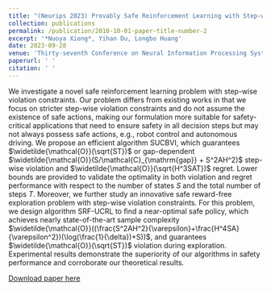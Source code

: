 ```yaml
---
title: "(Neurips 2023) Provably Safe Reinforcement Learning with Step-wise Violation Constraints"
collection: publications
permalink: /publication/2010-10-01-paper-title-number-2
excerpt: '*Nuoya Xiong*, Yihan Du, Longbo Huang'
date: 2023-09-28
venue: 'Thirty-seventh Conference on Neural Information Processing Systems'
paperurl: ' '
citation: ' '
---
```

We investigate a novel safe reinforcement learning problem with step-wise violation constraints. Our problem differs from existing works in that we focus on stricter step-wise violation constraints and do not assume the existence of safe actions, making our formulation more suitable for safety-critical applications that need to ensure safety in all decision steps but may not always possess safe actions, e.g., robot control and autonomous driving.
We propose an efficient algorithm SUCBVI, which guarantees $\widetilde{\mathcal{O}}(\sqrt{ST})$ or gap-dependent $\widetilde{\mathcal{O}}(S/\mathcal{C}_{\mathrm{gap}} + S^2AH^2)$ step-wise violation and $\widetilde{\mathcal{O}}(\sqrt{H^3SAT})$ regret. Lower bounds are provided to validate the optimality in both violation and  regret performance with respect to the number of states $S$ and the total number of steps $T$. 
Moreover, we further study an innovative safe reward-free exploration problem with step-wise violation constraints. For this problem, we design algorithm SRF-UCRL to find a near-optimal safe policy, which achieves nearly state-of-the-art  sample complexity $\widetilde{\mathcal{O}}((\frac{S^2AH^2}{\varepsilon}+\frac{H^4SA}{\varepsilon^2})(\log(\frac{1}{\delta})+S))$, and guarantees $\widetilde{\mathcal{O}}(\sqrt{ST})$ violation during exploration.  Experimental results demonstrate the  superiority of our algorithms in safety performance and corroborate our theoretical results. 

[Download paper here](https://arxiv.org/abs/2302.06064)

